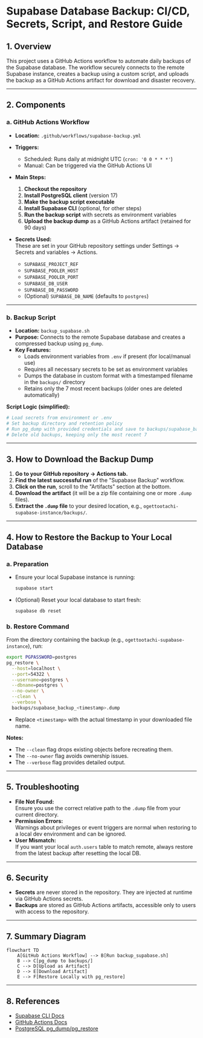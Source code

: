 # Supabase Database Backup: CI/CD, Secrets, Script, and Restore Guide

## 1. Overview

This project uses a GitHub Actions workflow to automate daily backups of the Supabase database. The workflow securely connects to the remote Supabase instance, creates a backup using a custom script, and uploads the backup as a GitHub Actions artifact for download and disaster recovery.

---

## 2. Components

### a. GitHub Actions Workflow

- **Location:** `.github/workflows/supabase-backup.yml`
- **Triggers:**  
  - Scheduled: Runs daily at midnight UTC (`cron: '0 0 * * *'`)
  - Manual: Can be triggered via the GitHub Actions UI

- **Main Steps:**
  1. **Checkout the repository**
  2. **Install PostgreSQL client** (version 17)
  3. **Make the backup script executable**
  4. **Install Supabase CLI** (optional, for other steps)
  5. **Run the backup script** with secrets as environment variables
  6. **Upload the backup dump** as a GitHub Actions artifact (retained for 90 days)

- **Secrets Used:**  
  These are set in your GitHub repository settings under Settings → Secrets and variables → Actions.
  - `SUPABASE_PROJECT_REF`
  - `SUPABASE_POOLER_HOST`
  - `SUPABASE_POOLER_PORT`
  - `SUPABASE_DB_USER`
  - `SUPABASE_DB_PASSWORD`
  - (Optional) `SUPABASE_DB_NAME` (defaults to `postgres`)

---

### b. Backup Script

- **Location:** `backup_supabase.sh`
- **Purpose:** Connects to the remote Supabase database and creates a compressed backup using `pg_dump`.
- **Key Features:**
  - Loads environment variables from `.env` if present (for local/manual use)
  - Requires all necessary secrets to be set as environment variables
  - Dumps the database in custom format with a timestamped filename in the `backups/` directory
  - Retains only the 7 most recent backups (older ones are deleted automatically)

**Script Logic (simplified):**
```bash
# Load secrets from environment or .env
# Set backup directory and retention policy
# Run pg_dump with provided credentials and save to backups/supabase_backup_<timestamp>.dump
# Delete old backups, keeping only the most recent 7
```

---

## 3. How to Download the Backup Dump

1. **Go to your GitHub repository → Actions tab.**
2. **Find the latest successful run** of the "Supabase Backup" workflow.
3. **Click on the run**, scroll to the "Artifacts" section at the bottom.
4. **Download the artifact** (it will be a zip file containing one or more `.dump` files).
5. **Extract the `.dump` file** to your desired location, e.g., `ogettootachi-supabase-instance/backups/`.

---

## 4. How to Restore the Backup to Your Local Database

### a. Preparation

- Ensure your local Supabase instance is running:
  ```bash
  supabase start
  ```
- (Optional) Reset your local database to start fresh:
  ```bash
  supabase db reset
  ```

### b. Restore Command

From the directory containing the backup (e.g., `ogettootachi-supabase-instance`), run:

```bash
export PGPASSWORD=postgres
pg_restore \
  --host=localhost \
  --port=54322 \
  --username=postgres \
  --dbname=postgres \
  --no-owner \
  --clean \
  --verbose \
  backups/supabase_backup_<timestamp>.dump
```
- Replace `<timestamp>` with the actual timestamp in your downloaded file name.

**Notes:**
- The `--clean` flag drops existing objects before recreating them.
- The `--no-owner` flag avoids ownership issues.
- The `--verbose` flag provides detailed output.

---

## 5. Troubleshooting

- **File Not Found:**  
  Ensure you use the correct relative path to the `.dump` file from your current directory.
- **Permission Errors:**  
  Warnings about privileges or event triggers are normal when restoring to a local dev environment and can be ignored.
- **User Mismatch:**  
  If you want your local `auth.users` table to match remote, always restore from the latest backup after resetting the local DB.

---

## 6. Security

- **Secrets** are never stored in the repository. They are injected at runtime via GitHub Actions secrets.
- **Backups** are stored as GitHub Actions artifacts, accessible only to users with access to the repository.

---

## 7. Summary Diagram

```mermaid
flowchart TD
    A[GitHub Actions Workflow] --> B[Run backup_supabase.sh]
    B --> C[pg_dump to backups/]
    C --> D[Upload as Artifact]
    D --> E[Download Artifact]
    E --> F[Restore Locally with pg_restore]
```

---

## 8. References

- [Supabase CLI Docs](https://supabase.com/docs/guides/cli)
- [GitHub Actions Docs](https://docs.github.com/en/actions)
- [PostgreSQL pg_dump/pg_restore](https://www.postgresql.org/docs/current/app-pgdump.html)
